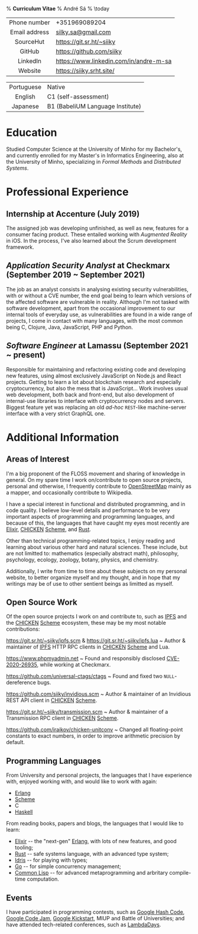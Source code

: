 % **Curriculum Vitae**
% André Sá
% \today

|               |                                                 |
| :-----------: | :---------------------------------------------- |
| Phone number  | +351969089204                                   |
| Email address | [silky.sa@gmail.com](mailto:silky.sa@gmail.com) |
| SourceHut     | <https://git.sr.ht/~siiky>                      |
| GitHub        | <https://github.com/siiky>                      |
| LinkedIn      | <https://www.linkedin.com/in/andre-m-sa>        |
| Website       | <https://siiky.srht.site/>                      |

|            |                                  |
| :--------: | :------------------------------- |
| Portuguese | Native                           |
| English    | C1 (self-assessment)             |
| Japanese   | B1 (BabeliUM Language Institute) |

# Education

Studied Computer Science at the University of Minho for my Bachelor's, and
currently enrolled for my Master's in Informatics Engineering, also at the
University of Minho, specializing in _Formal Methods_ and _Distributed Systems_.

# Professional Experience

## Internship at Accenture (July 2019)

The assigned job was developing unfinished, as well as new, features for a
consumer facing product. These entailed working with _Augmented Reality_ in iOS.
In the process, I've also learned about the Scrum development framework.

## _Application Security Analyst_ at Checkmarx (September 2019 ~ September 2021)

The job as an analyst consists in analysing existing security vulnerabilities,
with or without a CVE number, the end goal being to learn which versions of the
affected software are vulnerable in reality. Although I'm not tasked with
software development, apart from the occasional improvement to our internal
tools of everyday use, as vulnerabilities are found in a wide range of projects,
I come in contact with many languages, with the most common being C, Clojure,
Java, JavaScript, PHP and Python.

## _Software Engineer_ at Lamassu (September 2021 ~ present)

Responsible for maintaining and refactoring existing code and developing new
features, using almost exclusively JavaScript on Node.js and React projects.
Getting to learn a lot about blockchain research and especially cryptocurrency,
but also the mess that is JavaScript... Work involves usual web development,
both back and front-end, but also development of internal-use libraries to
interface with cryptocurrency nodes and servers. Biggest feature yet was
replacing an old _ad-hoc_ `REST`-like machine-server interface with a very
strict GraphQL one.

# Additional Information

## Areas of Interest

I'm a big proponent of the FLOSS movement and sharing of knowledge in general.
On my spare time I work on/contribute to open source projects, personal and
otherwise, I frequently contribute to [OpenStreetMap] mainly as a mapper, and
occasionally contribute to Wikipedia.

I have a special interest in functional and distributed programming, and in
code quality. I believe low-level details and performance to be very important
aspects of programming and programming languages, and because of this, the
languages that have caught my eyes most recently are [Elixir], [CHICKEN]
[Scheme], and [Rust].

Other than technical programming-related topics, I enjoy reading and learning
about various other hard and natural sciences. These include, but are not
limitted to: mathematics (especially abstract math), philosophy, psychology,
ecology, zoology, botany, physics, and chemistry.

Additionally, I write from time to time about these subjects on my personal
website, to better organize myself and my thought, and in hope that my writings
may be of use to other sentient beings as limitted as myself.

## Open Source Work

Of the open source projects I work on and contribute to, such as [IPFS] and the
[CHICKEN] [Scheme] ecosystem, these may be my most notable contributions:

<https://git.sr.ht/~siiky/ipfs.scm> & <https://git.sr.ht/~siiky/ipfs.lua>
 ~ Author & maintainer of [IPFS] HTTP RPC clients in [CHICKEN] [Scheme] and Lua.

<https://www.phpmyadmin.net>
 ~ Found and responsibly disclosed [CVE-2020-26935], while working at Checkmarx.

<https://github.com/universal-ctags/ctags>
 ~ Found and fixed two `NULL`-dereference bugs.

<https://github.com/siiky/invidious.scm>
 ~ Author & maintainer of an Invidious REST API client in [CHICKEN] [Scheme].

<https://git.sr.ht/~siiky/transmission.scm>
 ~ Author & maintainer of a Transmission RPC client in [CHICKEN] [Scheme].

<https://github.com/iraikov/chicken-unitconv>
 ~ Changed all floating-point constants to exact numbers, in order to improve
   arithmetic precision by default.

## Programming Languages

From University and personal projects, the languages that I have experience
with, enjoyed working with, and would like to work with again:

 * [Erlang]
 * [Scheme]
 * C
 * [Haskell]

From reading books, papers and blogs, the languages that I would like to learn:

 * [Elixir] -- the "next-gen" [Erlang], with lots of new features, and good
   tooling;
 * [Rust] -- safe systems language, with an advanced type system;
 * [Idris] -- for playing with types;
 * [Go] -- for simple concurrency management;
 * [Common Lisp] -- for advanced metaprogramming and arbritary compile-time
   computation.

## Events

I have participated in programming contests, such as [Google Hash Code],
[Google Code Jam], [Google Kickstart], MIUP and Battle of Universities; and
have attended tech-related conferences, such as [LambdaDays].

[CHICKEN]: https://call-cc.org
[CVE-2020-26935]: https://cve.mitre.org/cgi-bin/cvename.cgi?name=CVE-2020-26935
[Common Lisp]: https://common-lisp.net
[Elixir]: https://elixir-lang.org
[Erlang]: https://www.erlang.org
[Go]: https://go.dev
[Google Code Jam]: https://codingcompetitions.withgoogle.com/codejam
[Google Hash Code]: https://codingcompetitions.withgoogle.com/hashcode
[Google Kickstart]: https://codingcompetitions.withgoogle.com/kickstart
[Haskell]: https://www.haskell.org
[IPFS]: https://ipfs.tech
[Idris]: https://www.idris-lang.org
[LambdaDays]: https://www.lambdadays.org
[OpenStreetMap]: https://www.openstreetmap.org
[Rust]: https://www.rust-lang.org
[Scheme]: https://www.scheme.org
